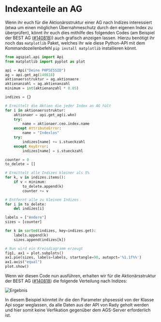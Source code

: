 # Indexanteile an AG

Wenn ihr euch für die Aktionärsstruktur einer AG nach Indizes interessiert (etwa um einen möglichen Übernahmeschutz durch den eigenen Index zu überprüfen), könnt ihr euch dies mithilfe des folgenden Codes (am Beispiel der BEST AG ([#140818](https://www.ag-spiel.de/index.php?section=profil\&aktie=140818))) auch grafisch anzeigen lassen. Hierzu benötigt ihr noch das `matplotlib` Paket, welches ihr wie diese Python-API mit dem Kommandozeilenbefehl `pip install matplotlib` installieren könnt.

```python
from agspiel.api import Api
from matplotlib import pyplot as plot

api = Api("Deine PHPSESSID")
ag = api.get_ag(140818)
aktionaersstruktur = ag.aktionaere
aktienanzahl = ag.aktienanzahl
minimum = int(aktienanzahl * 0.05)

indizes = {}

# Ermittelt die Aktien die jeder Index an AG hält
for i in aktionaersstruktur:
    aktionaer = api.get_ag(i.wkn)
    try:
        name = aktionaer.ceo.index.name
    except AttributeError:
        name = "Indexlos"
    try:
        indizes[name] += i.stueckzahl
    except KeyError:
        indizes[name] = i.stueckzahl

counter = 0
to_delete = []

# Ermittelt alle Indizes kleiner als 5%
for k, v in indizes.items():
    if v < minimum:
        to_delete.append(k)
        counter += v

# Entfernt alle zu kleinen Indizes
for i in to_delete:
    del indizes[i]

labels = ["Andere"]
sizes = [counter]

for k in sorted(indizes, key=indizes.get):
    labels.append(k)
    sizes.append(indizes[k])

# Nun wird ein Kreisdiagramm erzeugt
fig1, ax1 = plot.subplots()
ax1.pie(sizes, labels=labels, startangle=90, autopct='%1.1f%%')
ax1.axis("equal")
plot.show()
```

Wenn wir diesen Code nun ausführen, erhalten wir für die Aktionärsstruktur der BEST AG ([#140818](https://www.ag-spiel.de/index.php?section=profil\&aktie=140818)) die folgende Verteilung nach Indizes:

![Ergebnis](https://i.ibb.co/sbJCfdK/test.png)

In diesem Beispiel könntet ihr die den Parameter phpsessid von der Klasse Api sogar weglassen, da alle Daten aus der API von Rady geholt werden und hier somit keine Verfikation gegenüber dem AGS-Server erforderlich ist.
